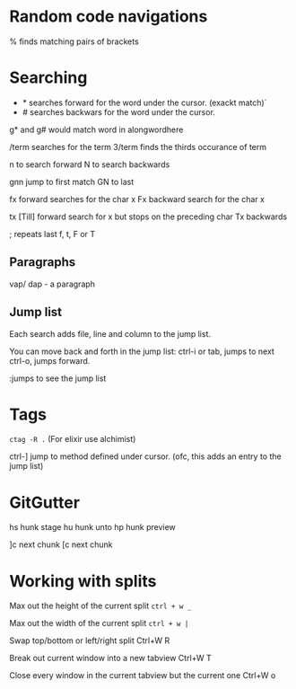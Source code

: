 # Random code navigations

% finds matching pairs of brackets

# Searching

- \* searches forward for the word under the cursor. (exackt match)`
- \# searches backwars for the word under the cursor.

g* and g# would match word in alongwordhere

/term searches for the term
3/term finds the thirds occurance of term

n to search forward
N to search backwards

gnn jump to first match
GN to last

fx forward searches for the char x
Fx backward search for the char x

tx [Till] forward search for x but stops on the preceding char
Tx backwards

; repeats last f, t, F or T

## Paragraphs

vap/ dap - a paragraph

## Jump list

Each search adds file, line and column to the jump list.

You can move back and forth in the jump list:
ctrl-i or tab, jumps to next
ctrl-o, jumps forward.

:jumps to see the jump list

# Tags

`ctag -R .`
(For elixir use alchimist)

ctrl-] jump to method defined under cursor.
(ofc, this adds an entry to the jump list)

# GitGutter

<leader>hs hunk stage
<leader>hu hunk unto
<leader>hp hunk preview

]c next chunk
[c next chunk

# Working with splits

Max out the height of the current split
`ctrl + w _`

Max out the width of the current split
`ctrl + w |`

Swap top/bottom or left/right split
Ctrl+W R

Break out current window into a new tabview
Ctrl+W T

Close every window in the current tabview but the current one
Ctrl+W o
